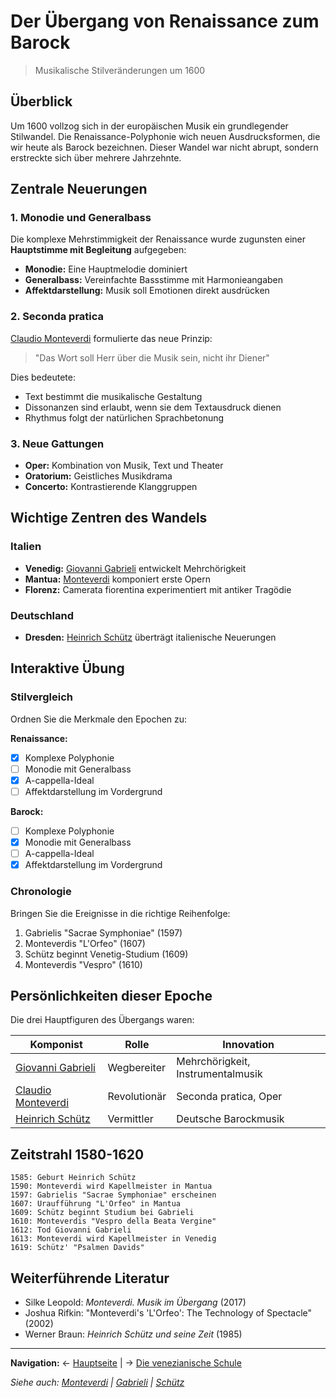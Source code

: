 <!--
author: Ihr Name
email: ihre.email@uni.de
version: 1.0.0
language: de
narrator: Deutsch Female
-->

# Der Übergang von Renaissance zum Barock

> Musikalische Stilveränderungen um 1600

## Überblick

Um 1600 vollzog sich in der europäischen Musik ein grundlegender Stilwandel. Die Renaissance-Polyphonie wich neuen Ausdrucksformen, die wir heute als Barock bezeichnen. Dieser Wandel war nicht abrupt, sondern erstreckte sich über mehrere Jahrzehnte.

## Zentrale Neuerungen

### 1. Monodie und Generalbass

Die komplexe Mehrstimmigkeit der Renaissance wurde zugunsten einer **Hauptstimme mit Begleitung** aufgegeben:

- **Monodie:** Eine Hauptmelodie dominiert
- **Generalbass:** Vereinfachte Bassstimme mit Harmonieangaben
- **Affektdarstellung:** Musik soll Emotionen direkt ausdrücken

### 2. Seconda pratica

[Claudio Monteverdi](../personen/monteverdi_claudio.md) formulierte das neue Prinzip:

> "Das Wort soll Herr über die Musik sein, nicht ihr Diener"

Dies bedeutete:
- Text bestimmt die musikalische Gestaltung
- Dissonanzen sind erlaubt, wenn sie dem Textausdruck dienen
- Rhythmus folgt der natürlichen Sprachbetonung

### 3. Neue Gattungen

- **Oper:** Kombination von Musik, Text und Theater
- **Oratorium:** Geistliches Musikdrama
- **Concerto:** Kontrastierende Klanggruppen

## Wichtige Zentren des Wandels

### Italien
- **Venedig:** [Giovanni Gabrieli](../personen/gabrieli_giovanni.md) entwickelt Mehrchörigkeit
- **Mantua:** [Monteverdi](../personen/monteverdi_claudio.md) komponiert erste Opern
- **Florenz:** Camerata fiorentina experimentiert mit antiker Tragödie

### Deutschland
- **Dresden:** [Heinrich Schütz](../personen/schuetz_heinrich.md) überträgt italienische Neuerungen

## Interaktive Übung

### Stilvergleich
Ordnen Sie die Merkmale den Epochen zu:

**Renaissance:**
- [X] Komplexe Polyphonie
- [ ] Monodie mit Generalbass
- [X] A-cappella-Ideal
- [ ] Affektdarstellung im Vordergrund

**Barock:**
- [ ] Komplexe Polyphonie  
- [X] Monodie mit Generalbass
- [ ] A-cappella-Ideal
- [X] Affektdarstellung im Vordergrund

### Chronologie
Bringen Sie die Ereignisse in die richtige Reihenfolge:

1. Gabrielis "Sacrae Symphoniae" (1597)
2. Monteverdis "L'Orfeo" (1607)  
3. Schütz beginnt Venetig-Studium (1609)
4. Monteverdis "Vespro" (1610)

## Persönlichkeiten dieser Epoche

Die drei Hauptfiguren des Übergangs waren:

| Komponist | Rolle | Innovation |
|-----------|-------|------------|
| [Giovanni Gabrieli](../personen/gabrieli_giovanni.md) | Wegbereiter | Mehrchörigkeit, Instrumentalmusik |
| [Claudio Monteverdi](../personen/monteverdi_claudio.md) | Revolutionär | Seconda pratica, Oper |
| [Heinrich Schütz](../personen/schuetz_heinrich.md) | Vermittler | Deutsche Barockmusik |

## Zeitstrahl 1580-1620

```timeline
1585: Geburt Heinrich Schütz
1590: Monteverdi wird Kapellmeister in Mantua
1597: Gabrielis "Sacrae Symphoniae" erscheinen
1607: Uraufführung "L'Orfeo" in Mantua
1609: Schütz beginnt Studium bei Gabrieli
1610: Monteverdis "Vespro della Beata Vergine"
1612: Tod Giovanni Gabrieli
1613: Monteverdi wird Kapellmeister in Venedig
1619: Schütz' "Psalmen Davids"
```

## Weiterführende Literatur

- Silke Leopold: *Monteverdi. Musik im Übergang* (2017)
- Joshua Rifkin: "Monteverdi's 'L'Orfeo': The Technology of Spectacle" (2002)
- Werner Braun: *Heinrich Schütz und seine Zeit* (1985)

---

**Navigation:**
← [Hauptseite](../index.md) | → [Die venezianische Schule](02_venezianische_schule.md)

*Siehe auch: [Monteverdi](../personen/monteverdi_claudio.md) | [Gabrieli](../personen/gabrieli_giovanni.md) | [Schütz](../personen/schuetz_heinrich.md)*
